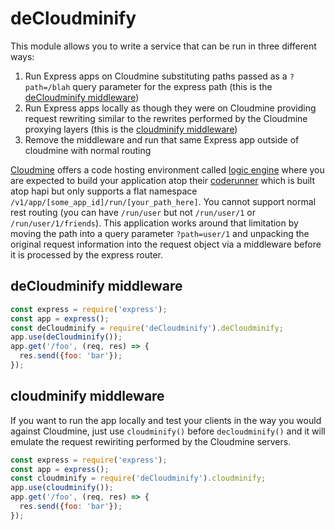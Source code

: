 # deCloudminify

This module allows you to write a service that can be run in three different ways:

1. Run Express apps on Cloudmine substituting paths passed as a `?path=/blah` query parameter for the express path (this is the [deCloudminify middleware](#deCloudminify-middleware))
2. Run Express apps locally as though they were on Cloudmine providing request rewriting similar to the rewrites performed by the Cloudmine proxying layers (this is the [cloudminify middleware](#cloudminify-middleware))
3. Remove the middleware and run that same Express app outside of cloudmine with normal routing

[Cloudmine](https://cloudmineinc.com/) offers a code hosting environment
called [logic engine](https://cloudmine.io/docs/#/server_code#node-js-snippets-on-logic-engine)
where you are expected to build your application atop their
[coderunner](https://github.com/cloudmine/node-coderunner) which is built atop hapi
but only supports a flat namespace `/v1/app/[some_app_id]/run/[your_path_here]`. You cannot support
normal rest routing (you can have `/run/user` but not `/run/user/1` or `/run/user/1/friends`). This application
works around that limitation by moving the path into a query parameter `?path=user/1` and unpacking the original
request information into the request object via a middleware before it is processed by the express router.

## deCloudminify middleware

``` javascript
const express = require('express');
const app = express();
const deCloudminify = require('deCloudminify').deCloudminify;
app.use(deCloudminify());
app.get('/foo', (req, res) => {
  res.send({foo: 'bar'});
});
```

## cloudminify middleware

If you want to run the app locally and test your clients in the way you would against 
Cloudmine, just use `cloudminify()` before `decloudminify()` and it will emulate the
request rewiriting performed by the Cloudmine servers. 

``` javascript
const express = require('express');
const app = express();
const cloudminify = require('deCloudminify').cloudminify;
app.use(cloudminify());
app.get('/foo', (req, res) => {
  res.send({foo: 'bar'});
});
```
